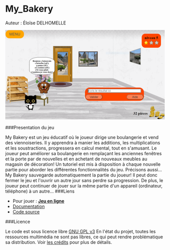 # My_Bakery
 Auteur : Éloïse DELHOMELLE
 
 [![Capture d'écran](image/capture_jeu.PNG "Capture d'écran")](https://edelhomelle.github.io/My_Bakery "Capture d'écran")
 
 ###Presentation du jeu

My Bakery est un jeu éducatif où le joueur dirige une boulangerie et vend des viennoiseries. Il y apprendra à manier les additions, les multiplications et les soustractions, progressera en calcul mental, tout en s'amusant.
   Le joueur peut améliorer sa boulangerie en remplaçant les anciennes fenêtres et la porte par de nouvelles et en achetant de nouveaux meubles au magasin de décoration!
   Un tutoriel est mis à disposition à chaque nouvelle partie pour aborder les différentes fonctionnalités du jeu.
   Précisons aussi... My Bakery sauvegarde automatiquement la partie du joueur! Il peut donc fermer le jeu et l'ouvrir un autre jour sans perdre sa progression.
   De plus, le joueur peut continuer de jouer sur la même partie d'un appareil (ordinateur, téléphone) à un autre...
 ###Liens
 
 - Pour jouer : **[Jeu en ligne](https://edelhomelle.github.io/My_Bakery)**
 - [Documentation](https://edelhomelle.github.io/My_Bakery/documentation.html)
 - [Code source](https://github.com/edelhomelle/My_Bakery)
 
 ###Licence
 
 Le code est sous licence libre  [GNU GPL v3](https://github.com/edelhomelle/My_Bakery/blob/master/LICENSE)
 En l'état du projet, toutes les ressources multimédia ne sont pas libres, ce qui peut rendre problématique sa distribution.
 Voir [les crédits](http://mapagedecredits) pour plus de détails.
